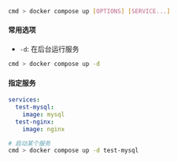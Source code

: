 ```bash
cmd > docker compose up [OPTIONS] [SERVICE...]
```

#### 常用选项

- `-d`: 在后台运行服务

```bash
cmd > docker compose up -d
```

#### 指定服务

```yml
services:
  test-mysql:
    image: mysql
  test-nginx:
    image: nginx
```

```bash
# 启动某个服务
cmd > docker compose up -d test-mysql
```